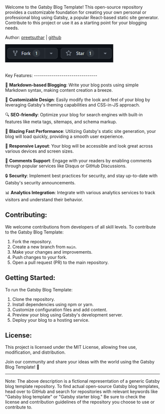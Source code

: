Welcome to the Gatsby Blog Template! This open-source repository provides a customizable foundation for creating your own personal or professional blog using Gatsby, a popular React-based static site generator. Contribute to this project or use it as a starting point for your blogging needs.

Author: [preetsuthar](https://preetsuthar.me) | [github](https://github.com/preetsuthar17)
</br>

![Alt text](image.png)

</br>
Key Features:
--------------------------------

📝 **Markdown-based Blogging**: Write your blog posts using simple Markdown syntax, making content creation a breeze.

🎨 **Customizable Design**: Easily modify the look and feel of your blog by leveraging Gatsby's theming capabilities and CSS-in-JS approach.

🔍 **SEO-friendly**: Optimize your blog for search engines with built-in features like meta tags, sitemaps, and schema markup.

🚀 **Blazing Fast Performance**: Utilizing Gatsby's static site generation, your blog will load quickly, providing a smooth user experience.

📱 **Responsive Layout**: Your blog will be accessible and look great across various devices and screen sizes.

💬 **Comments Support**: Engage with your readers by enabling comments through popular services like Disqus or GitHub Discussions.

🔒 **Security**: Implement best practices for security, and stay up-to-date with Gatsby's security announcements.

📊 **Analytics Integration**: Integrate with various analytics services to track visitors and understand their behavior.

Contributing:
--------------------------------

We welcome contributions from developers of all skill levels. To contribute to the Gatsby Blog Template:

1. Fork the repository.
2. Create a new branch from `main`.
3. Make your changes and improvements.
4. Push changes to your fork.
5. Open a pull request (PR) to the main repository.

Getting Started:
--------------------------------

To run the Gatsby Blog Template:

1. Clone the repository.
2. Install dependencies using npm or yarn.
3. Customize configuration files and add content.
4. Preview your blog using Gatsby's development server.
5. Deploy your blog to a hosting service.

License:
--------------------------------

This project is licensed under the MIT License, allowing free use, modification, and distribution.

Join our community and share your ideas with the world using the Gatsby Blog Template! 🎉

---

Note: The above description is a fictional representation of a generic Gatsby blog template repository. To find actual open-source Gatsby blog templates, head over to GitHub and search for repositories with relevant keywords like "Gatsby blog template" or "Gatsby starter blog." Be sure to check the license and contribution guidelines of the repository you choose to use or contribute to.
